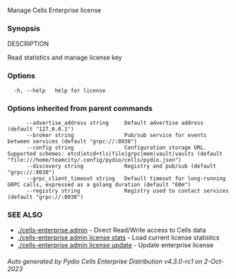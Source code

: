 Manage Cells Enterprise license

### Synopsis


DESCRIPTION

  Read statistics and manage license key



### Options

```
  -h, --help   help for license
```

### Options inherited from parent commands

```
      --advertise_address string     Default advertise address (default "127.0.0.1")
      --broker string                Pub/sub service for events between services (default "grpc://:8030")
      --config string                Configuration storage URL. Supported schemes: etcd|etcd+tls|file|grpc|mem|vault|vaults (default "file:///home/teamcity/.config/pydio/cells/pydio.json")
      --discovery string             Registry and pub/sub (default "grpc://:8030")
      --grpc_client_timeout string   Default timeout for long-running GRPC calls, expressed as a golang duration (default "60m")
      --registry string              Registry used to contact services (default "grpc://:8030")
```

### SEE ALSO

* [./cells-enterprise admin](./cells-enterprise-admin)	 - Direct Read/Write access to Cells data
* [./cells-enterprise admin license stats](./cells-enterprise-admin-license-stats)	 - Load current license statistics
* [./cells-enterprise admin license update](./cells-enterprise-admin-license-update)	 - Update enterprise license

###### Auto generated by Pydio Cells Enterprise Distribution v4.3.0-rc1 on 2-Oct-2023
